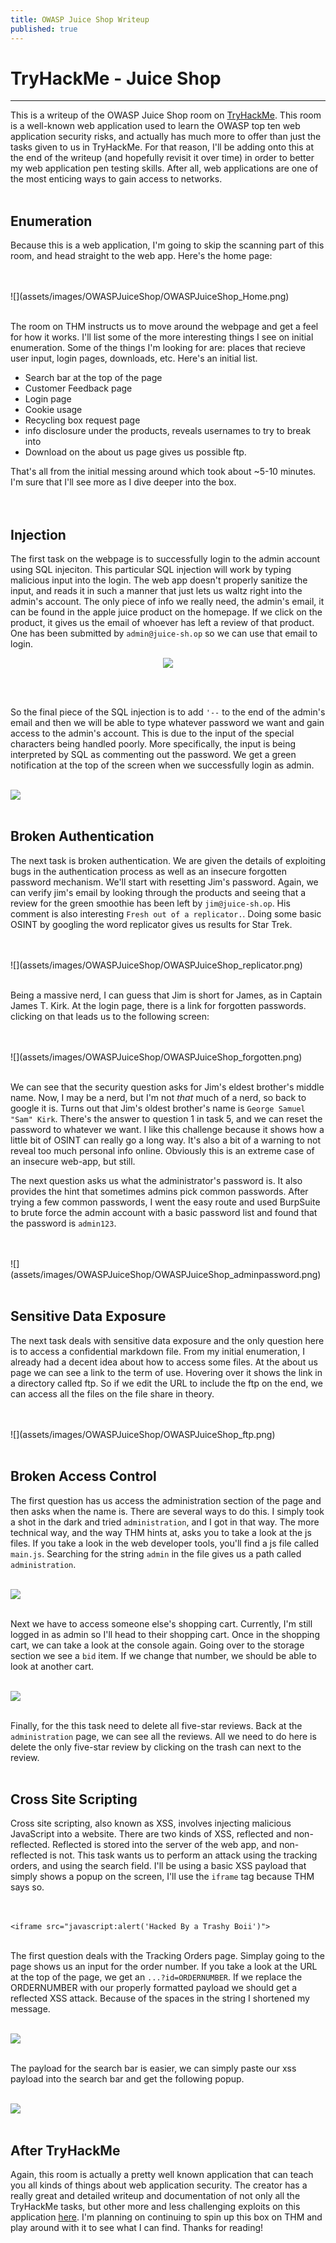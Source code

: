 ```yaml
---
title: OWASP Juice Shop Writeup
published: true
---
```

# TryHackMe - Juice Shop
_________________________

This is a writeup of the OWASP Juice Shop room on [TryHackMe](http://tryhackme.com). This room is a well-known web application used to learn the OWASP top ten web application security risks, and actually has much more to offer than just the tasks given to us in TryHackMe. For that reason, I'll be adding onto this at the end of the writeup (and hopefully revisit it over time) in order to better my web application pen testing skills. After all, web applications are one of the most enticing ways to gain access to networks.
<br>
<br>

## Enumeration  

Because this is a web application, I'm going to skip the scanning part of this room, and head straight to the web app. Here's the home page:

<br>
<br>
![](assets/images/OWASPJuiceShop/OWASPJuiceShop_Home.png)
<br>
<br>

The room on THM instructs us to move around the webpage and get a feel for how it works. I'll list some of the more interesting things I see on initial enumeration. Some of the things I'm looking for are: places that recieve user input, login pages, downloads, etc. Here's an initial list.

- Search bar at the top of the page
- Customer Feedback page
- Login page
- Cookie usage
- Recycling box request page
- info disclosure under the products, reveals usernames to try to break into
- Download on the about us page gives us possible ftp.

That's all from the initial messing around which took about ~5-10 minutes. I'm sure that I'll see more as I dive deeper into the box.  
<br>
<br>

## Injection  

The first task on the webpage is to successfully login to the admin account using SQL injeciton. This particular SQL injection will work by typing malicious input into the login. The web app doesn't properly sanitize the input, and reads it in such a manner that just lets us waltz right into the admin's account. The only piece of info we really need, the admin's email, it can be found in the apple juice product on the homepage. If we click on the product, it gives us the email of whoever has left a review of that product. One has been submitted by `admin@juice-sh.op` so we can use that email to login.

<p align="center">
  <img src="assets/images/OWASPJuiceShop/OWASPJuiceShop_admin.png">
</p>

<br>
<br>

So the final piece of the SQL injection is to add `'--` to the end of the admin's email and then we will be able to type whatever password we want and gain access to the admin's account. This is due to the input of the special characters being handled poorly. More specifically, the input is being interpreted by SQL as commenting out the password. We get a green notification at the top of the screen when we successfully login as admin.
<br>
<br>


![](assets/images/OWASPJuiceShop/OWASPJuiceShop_adminlogin.png)
<br>
<br>



## Broken Authentication  

The next task is broken authentication. We are given the details of exploiting bugs in the authentication process as well as an insecure forgotten password mechanism. We'll start with resetting Jim's password. Again, we can verify jim's email by looking through the products and seeing that a review for the green smoothie has been left by `jim@juice-sh.op`. His comment is also interesting `Fresh out of a replicator.`. Doing some basic OSINT by googling the word replicator gives us results for Star Trek.

<br>
<br>
![](assets/images/OWASPJuiceShop/OWASPJuiceShop_replicator.png)
<br>
<br>

Being a massive nerd, I can guess that Jim is short for James, as in Captain James T. Kirk. At the login page, there is a link for forgotten passwords. clicking on that leads us to the following screen:

<br>
<br>
![](assets/images/OWASPJuiceShop/OWASPJuiceShop_forgotten.png)
<br>
<br>

We can see that the security question asks for Jim's eldest brother's middle name. Now, I may be a nerd, but I'm not *that* much of a nerd, so back to google it is. Turns out that Jim's oldest brother's name is `George Samuel "Sam" Kirk`. There's the answer to question 1 in task 5, and we can reset the password to whatever we want. I like this challenge because it shows how a little bit of OSINT can really go a long way. It's also a bit of a warning to not reveal too much personal info online. Obviously this is an extreme case of an insecure web-app, but still.


The next question asks us what the administrator's password is. It also provides the hint that sometimes admins pick common passwords. After trying a few common passwords, I went the easy route and used BurpSuite to brute force the admin account with a basic password list and found that the password is `admin123`.

<br>
<br>
![](assets/images/OWASPJuiceShop/OWASPJuiceShop_adminpassword.png)
<br>
<br>

## Sensitive Data Exposure  

The next task deals with sensitive data exposure and the only question here is to access a confidential markdown file. From my initial enumeration, I already had a decent idea about how to access some files. At the about us page we can see a link to the term of use. Hovering over it shows the link in a directory called ftp. So if we edit the URL to include the ftp on the end, we can access all the files on the file share in theory.  

<br>
<br>
![](assets/images/OWASPJuiceShop/OWASPJuiceShop_ftp.png)
<br>
<br>


## Broken Access Control  

The first question has us access the administration section of the page and then asks when the name is. There are several ways to do this. I simply took a shot in the dark and tried `administration`, and I got in that way. The more technical way, and the way THM hints at, asks you to take a look at the js files. If you take a look in the web developer tools, you'll find a js file called `main.js`. Searching for the string `admin` in the file gives us a path called `administration`.
<br>
<br>

![](assets/images/OWASPJuiceShop/OWASPJuiceShop_administration.png)
<br>
<br>

Next we have to access someone else's shopping cart. Currently, I'm still logged in as admin so I'll head to their shopping cart. Once in the shopping cart, we can take a look at the console again. Going over to the storage section we see a `bid` item. If we change that number, we should be able to look at another cart.
<br>
<br>

![](assets/images/OWASPJuiceShop/OWASPJuiceShop_cart.png)
<br>
<br>

Finally, for the this task need to delete all five-star reviews. Back at the `administration` page, we can see all the reviews. All we need to do here is delete the only five-star review by clicking on the trash can next to the review.
<br>
<br>

## Cross Site Scripting

Cross site scripting, also known as XSS, involves injecting malicious JavaScript into a website. There are two kinds of XSS, reflected and non-reflected. Reflected is stored into the server of the web app, and non-reflected is not. This task wants us to perform an attack using the tracking orders, and using the search field. I'll be using a basic XSS payload that simply shows a popup on the screen, I'll use the `iframe` tag because THM says so.  
<br>
<br>

`<iframe src="javascript:alert('Hacked By a Trashy Boii')">`
<br>
<br>

The first question deals with the Tracking Orders page. Simplay going to the page shows us an input for the order number. If you take a look at the URL at the top of the page, we get an `...?id=ORDERNUMBER`. If we replace the ORDERNUMBER with our properly formatted payload we should get a reflected XSS attack. Because of the spaces in the string I shortened my message.
<br>
<br>

![](assets/images/OWASPJuiceShop/OWASPJuiceShop_hack.png)
<br>
<br>

The payload for the search bar is easier, we can simply paste our xss payload into the search bar and get the following popup.
<br>
<br>

![](assets/images/OWASPJuiceShop/OWASPJuiceShop_hacked.png)
<br>
<br>

## After TryHackMe

Again, this room is actually a pretty well known application that can teach you all kinds of things about web application security. The creator has a really great and detailed writeup and documentation of not only all the TryHackMe tasks, but other more and less challenging exploits on this application [here](https://bkimminich.gitbooks.io/pwning-owasp-juice-shop/content/). I'm planning on continuing to spin up this box on THM and play around with it to see what I can find. Thanks for reading!
<br>
<br>
